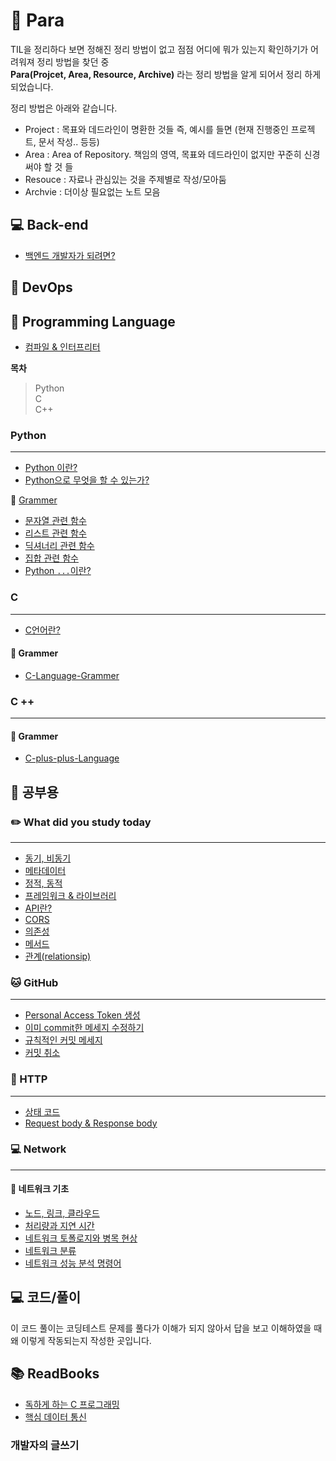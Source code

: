 # 🤔 Para

TIL을 정리하다 보면 정해진 정리 방법이 없고 점점 어디에 뭐가 있는지 확인하기가 어려워져 정리 방법을 찾던 중  
**Para(Projcet, Area, Resource, Archive)** 라는 정리 방법을 알게 되어서 정리 하게 되었습니다.

정리 방법은 아래와 같습니다.

- Project : 목표와 데드라인이 명환한 것들 즉, 예시를 들면 (현재 진행중인 프로젝트, 문서 작성.. 등등)
- Area : Area of Repository. 책임의 영역, 목표와 데드라인이 없지만 꾸준히 신경써야 할 것 들
- Resouce : 자료나 관심있는 것을 주제별로 작성/모아둠
- Archvie : 더이상 필요없는 노트 모음

## 💻 Back-end

- <a href="https://github.com/ohyuchan123/Para_TIL/blob/master/Resource/Backend/%EB%B0%B1%EC%97%94%EB%93%9C%20%EA%B0%9C%EB%B0%9C%EC%9E%90%EA%B0%80%20%EB%90%98%EB%A0%A4%EB%A9%B4%3F.md#-%EB%B0%B1%EC%97%94%EB%93%9C-%EA%B0%9C%EB%B0%9C%EC%9E%90%EA%B0%80-%EB%90%98%EB%A0%A4%EB%A9%B4">백엔드 개발자가 되려면?</a>

## 🚀 DevOps

## 📑 Programming Language

- <a href="https://github.com/ohyuchan123/C-Language-sytax-guide/blob/master/08-19/What%20I%20learned%20while%20studying.md#-%EC%BB%B4%ED%8C%8C%EC%9D%BC-%EC%96%B8%EC%96%B4--%EC%9D%B8%ED%84%B0%ED%94%84%EB%A6%AC%ED%84%B0-%EC%96%B8%EC%96%B4">컴파일 & 인터프리터</a>

**목차**

> Python  
> C  
> C++

### Python

---

- <a href="https://github.com/ohyuchan123/Para_TIL/blob/master/Archive/Python-Programin_Language/Python%20%EC%9D%B4%EB%9E%80%3F.md#python-%EC%9D%B4%EB%9E%80">Python 이란?</a>
- <a href="https://github.com/ohyuchan123/Para_TIL/blob/master/Archive/Python-Programin_Language/What%20you%20can%20do%20with%20python.md#what-you-can-do-with-python">Python으로 무엇을 할 수 있는가?</a>

📝 <a href="https://velog.io/@ohyuchan123/series/Python-Grammer">Grammer</a>

- <a href="https://github.com/ohyuchan123/Para_TIL/blob/master/Archive/Python-Programin_Language/Grammer/%EC%9E%90%EB%A3%8C%ED%98%95/python%20%EB%AC%B8%EC%9E%90%EC%97%B4%20%EA%B4%80%EB%A0%A8%20%ED%95%A8%EC%88%98.md#%EB%AC%B8%EC%9E%90%EC%97%B4-%EA%B4%80%EB%A0%A8-%ED%95%A8%EC%88%98%EB%93%A4">문자열 관련 함수</a>
- <a href="https://github.com/ohyuchan123/Para_TIL/blob/master/Archive/Python-Programin_Language/Grammer/%EC%9E%90%EB%A3%8C%ED%98%95/python%20%EB%A6%AC%EC%8A%A4%ED%8A%B8%20%EA%B4%80%EB%A0%A8%20%ED%95%A8%EC%88%98.md#%EB%A6%AC%EC%8A%A4%ED%8A%B8-%EA%B4%80%EB%A0%A8-%ED%95%A8%EC%88%98">리스트 관련 함수</a>
- <a href="https://github.com/ohyuchan123/Para_TIL/blob/master/Archive/Python-Programin_Language/Grammer/%EC%9E%90%EB%A3%8C%ED%98%95/python%20%EB%94%95%EC%85%94%EB%84%88%EB%A6%AC%20%EA%B4%80%EB%A0%A8%20%ED%95%A8%EC%88%98.md#-%EB%94%95%EC%85%94%EB%84%88%EB%A6%AC-%EA%B4%80%EB%A0%A8-%ED%95%A8%EC%88%98">딕셔너리 관련 함수</a>
- <a href="https://github.com/ohyuchan123/Para_TIL/blob/master/Archive/Python-Programin_Language/Grammer/%EC%9E%90%EB%A3%8C%ED%98%95/python%20%EC%A7%91%ED%95%A9%20%EA%B4%80%EB%A0%A8%20%ED%95%A8%EC%88%98.md#%EC%A7%91%ED%95%A9-%EC%9E%90%EB%A3%8C%ED%98%95-%EA%B4%80%EB%A0%A8-%ED%95%A8%EC%88%98">집합 관련 함수</a>
- <a href="https://github.com/ohyuchan123/Para_TIL/blob/master/Archive/Python-Programin_Language/Grammer/%60...%60.md#python%EC%97%90%EC%84%9C--">Python `...`이란?</a>

### C

---

- <a href="https://github.com/ohyuchan123/Para_TIL/blob/master/Project/C/C%EC%96%B8%EC%96%B4%EB%9E%80%3F.md#c%EC%96%B8%EC%96%B4%EB%9E%80">C언어란?</a>

#### 📝 Grammer

- <a href = "https://github.com/ohyuchan123/C-Language-sytax-guide">C-Language-Grammer</a>

### C ++

---

#### 📝 Grammer

- <a href="https://github.com/ohyuchan123/C_plus_plus_Language">C-plus-plus-Language</a>

## 📒 공부용

### ✏️ What did you study today

---

- <a href="https://github.com/ohyuchan123/Para_TIL/blob/master/Area/What%20did%20you%20study%20today/%EB%8F%99%EA%B8%B0%2C%20%EB%B9%84%EB%8F%99%EA%B8%B0.md#%EB%8F%99%EA%B8%B0-%EB%B9%84%EB%8F%99%EA%B8%B0-%EC%B2%98%EB%A6%AC">동기, 비동기</a>
- <a href="https://github.com/ohyuchan123/Para_TIL/blob/master/Area/What%20did%20you%20study%20today/%EB%A9%94%ED%83%80%EB%8D%B0%EC%9D%B4%ED%84%B0.md#metadata">메타데이터</a>
- <a href="https://github.com/ohyuchan123/Para_TIL/blob/master/Area/What%20did%20you%20study%20today/%EB%8F%99%EC%A0%81%20%EC%A0%95%EC%A0%81.md#%EC%A0%95%EC%A0%81-%EC%9B%B9%EA%B3%BC-%EB%8F%99%EC%A0%81-%EC%9B%B9%EC%9D%80-%EB%AC%B4%EC%97%87%EC%9D%B8%EA%B0%80">정적, 동적</a>
- <a href="https://github.com/ohyuchan123/Para_TIL/blob/master/Area/What%20did%20you%20study%20today/%ED%94%84%EB%A0%88%EC%9E%84%EC%9B%8C%ED%81%AC%20%26%20%EB%9D%BC%EC%9D%B4%EB%B8%8C%EB%9F%AC%EB%A6%AC.md#%ED%94%84%EB%A0%88%EC%9E%84%EC%9B%8C%ED%81%AC--%EB%9D%BC%EC%9D%B4%EB%B8%8C%EB%9F%AC%EB%A6%AC">프레임워크 & 라이브러리</a>
- <a href="https://github.com/go-payhere/Initial_FastAPI/pull/4#issuecomment-1668154460">API란?</a>
- <a href="https://github.com/ohyuchan123/Para_TIL/blob/master/Area/What%20did%20you%20study%20today/CORS.md#cors">CORS</a>
- <a href="https://github.com/ohyuchan123/Para_TIL/blob/master/Area/What%20did%20you%20study%20today/%EC%9D%98%EC%A1%B4%EC%84%B1.md#-%EC%9D%98%EC%A1%B4%EC%84%B1%EC%9D%B4%EB%9E%80">의존성</a>
- <a href="https://github.com/ohyuchan123/Para_TIL/blob/master/Area/What%20did%20you%20study%20today/%EB%A9%94%EC%84%9C%EB%93%9C.md#%EF%B8%8F-%EA%B0%9D%EC%B2%B4-%EC%A7%80%ED%96%A5-%ED%94%84%EB%A1%9C%EA%B7%B8%EB%9E%98%EB%B0%8D%EC%9D%98-%ED%95%84%EC%88%98-%EC%9A%94%EC%86%8C-%EB%A9%94%EC%84%9C%EB%93%9Cmethod">메서드</a>
- <a href="https://github.com/ohyuchan123/Para_TIL/blob/master/Area/What%20did%20you%20study%20today/relationship.md#relationship%EC%9D%B4%EB%9E%80">관계(relationsip)</a>

### 🐱 GitHub

---

- <a href="https://github.com/ohyuchan123/Para_TIL/blob/master/Resource/Github/token/Personal%20Access%20Token/Github%20%ED%86%A0%ED%81%B0%20%EC%83%9D%EC%84%B1.md#github-%ED%86%A0%ED%81%B0-%EC%83%9D%EC%84%B1">Personal Access Token 생성</a>
- <a href="https://github.com/ohyuchan123/Para_TIL/blob/master/Resource/Github/command/%5Bgit%5D%20%EC%9D%B4%EB%AF%B8%20commit%ED%95%9C%20%EB%A9%94%EC%84%B8%EC%A7%80%20%EC%88%98%EC%A0%95%ED%95%98%EA%B8%B0.md#git-%EC%9D%B4%EB%AF%B8-commit%ED%95%9C-%EB%A9%94%EC%84%B8%EC%A7%80-%EC%88%98%EC%A0%95%ED%95%98%EA%B8%B0">이미 commit한 메세지 수정하기</a>
- <a href="https://github.com/ohyuchan123/Para_TIL/blob/master/Resource/Github/commit/%EA%B7%9C%EC%B9%99%EC%A0%81%EC%9D%B8%20%EC%BB%A4%EB%B0%8B%20%EB%A9%94%EC%84%B8%EC%A7%80.md#%EA%B7%9C%EC%B9%99%EC%A0%81%EC%9D%B8-commit-%EB%A9%94%EC%84%B8%EC%A7%80">규칙적인 커밋 메세지</a>
- <a href="https://github.com/ohyuchan123/Para_TIL/blob/master/Resource/Github/commit/%EC%BB%A4%EB%B0%8B%20%EC%B7%A8%EC%86%8C.md#git-add-%EC%B7%A8%EC%86%8C%ED%95%98%EA%B8%B0%ED%8C%8C%EC%9D%BC-%EC%83%81%ED%83%9C%EB%A5%BC-unstage%EB%A1%9C-%EB%B3%80%EA%B2%BD%ED%95%98%EA%B8%B0">커밋 취소</a>

### 📕 HTTP

---

- <a href="https://github.com/ohyuchan123/Para_TIL/blob/master/Resource/HTTP/HTTP%20%EC%83%81%ED%83%9C%20%EC%BD%94%EB%93%9C.md#http-%EC%83%81%ED%83%9C-%EC%BD%94%EB%93%9C">상태 코드</a>
- <a href="https://github.com/ohyuchan123/Para_TIL/blob/master/Resource/HTTP/Request%20body%20%26%20Response%20body.md#request-body%EB%9E%80">Request body & Response body</a>

### 💻 Network

---

#### 📄 네트워크 기초

- <a href="https://github.com/ohyuchan123/Para_TIL/blob/master/Resource/Network/%EB%84%A4%ED%8A%B8%EC%9B%8C%ED%81%AC%20%EA%B8%B0%EC%B4%88/%EB%85%B8%EB%93%9C%20%26%20%EB%A7%81%ED%81%AC%20%26%20Cloud.md#-%EB%84%A4%ED%8A%B8%EC%9B%8C%ED%81%ACnetwork-%EA%B8%B0%EC%B4%88">노드, 링크, 클라우드</a>
- <a href="https://github.com/ohyuchan123/Para_TIL/blob/master/Resource/Network/%EB%84%A4%ED%8A%B8%EC%9B%8C%ED%81%AC%20%EA%B8%B0%EC%B4%88/%EC%B2%98%EB%A6%AC%EB%9F%89%EA%B3%BC%20%EC%A7%80%EC%97%B0%EC%8B%9C%EA%B0%84.md#-%EC%B2%98%EB%A6%AC%EB%9F%89%EA%B3%BC-%EC%A7%80%EC%97%B0-%EC%8B%9C%EA%B0%84">처리량과 지연 시간</a>
- <a href="https://github.com/ohyuchan123/Para_TIL/blob/master/Resource/Network/%EB%84%A4%ED%8A%B8%EC%9B%8C%ED%81%AC%20%EA%B8%B0%EC%B4%88/%EB%84%A4%ED%8A%B8%EC%9B%8C%ED%81%AC%20%ED%86%A0%ED%8F%B4%EB%A1%9C%EC%A7%80%EC%99%80%20%EB%B3%91%EB%AA%A9%20%ED%98%84%EC%83%81.md#-%EB%84%A4%ED%8A%B8%EC%9B%8C%ED%81%AC-%ED%86%A0%ED%8F%B4%EB%A1%9C%EC%A7%80%EC%99%80-%EB%B3%91%EB%AA%A9-%ED%98%84%EC%83%81">네트워크 토폴로지와 병목 현상</a>
- <a href="https://github.com/ohyuchan123/Para_TIL/blob/master/Resource/Network/%EB%84%A4%ED%8A%B8%EC%9B%8C%ED%81%AC%20%EA%B8%B0%EC%B4%88/%EB%84%A4%ED%8A%B8%EC%9B%8C%ED%81%AC%20%EB%B6%84%EB%A5%98%20%26%20%EB%84%A4%ED%8A%B8%EC%9B%8C%ED%81%AC%20%EC%84%B1%EB%8A%A5%20%EB%B6%84%EC%84%9D%20%EB%AA%85%EB%A0%B9%EC%96%B4.md#-%EB%84%A4%ED%8A%B8%EC%9B%8C%ED%81%AC-%EB%B6%84%EB%A5%98">네트워크 분류</a>
- <a href="https://github.com/ohyuchan123/Para_TIL/blob/master/Resource/Network/%EB%84%A4%ED%8A%B8%EC%9B%8C%ED%81%AC%20%EA%B8%B0%EC%B4%88/%EB%84%A4%ED%8A%B8%EC%9B%8C%ED%81%AC%20%EB%B6%84%EB%A5%98%20%26%20%EB%84%A4%ED%8A%B8%EC%9B%8C%ED%81%AC%20%EC%84%B1%EB%8A%A5%20%EB%B6%84%EC%84%9D%20%EB%AA%85%EB%A0%B9%EC%96%B4.md#-%EB%84%A4%ED%8A%B8%EC%9B%8C%ED%81%AC-%EC%84%B1%EB%8A%A5-%EB%B6%84%EC%84%9D-%EB%AA%85%EB%A0%B9%EC%96%B4">네트워크 성능 분석 명령어</a>

## 💻 코드/풀이

이 코드 풀이는 코딩테스트 문제를 풀다가 이해가 되지 않아서 답을 보고 이해하였을 때
왜 이렇게 작동되는지 작성한 곳입니다.

## 📚 ReadBooks

- <a href="">독하게 하는 C 프로그래밍</a>
- <a href="">핵심 데이터 통신</a>

### 개발자의 글쓰기
